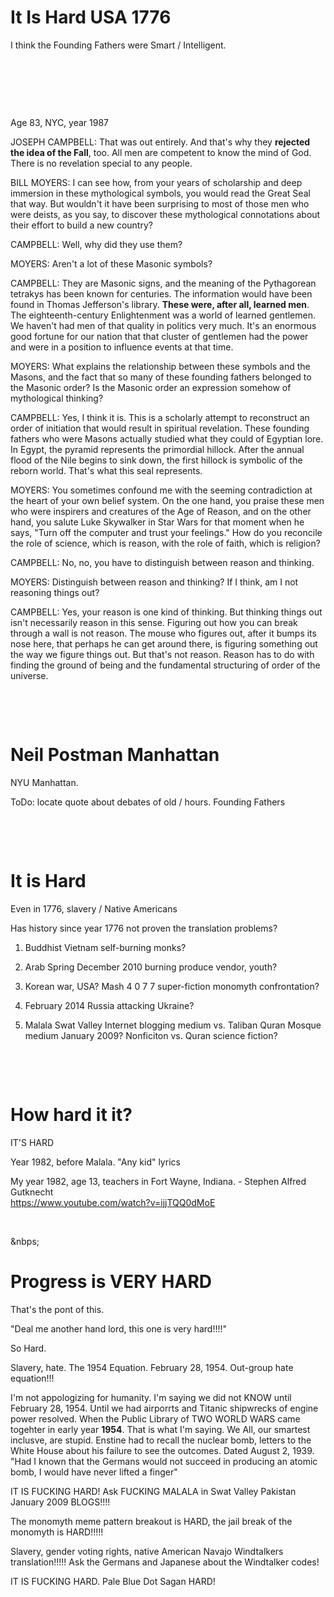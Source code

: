 # It Is Hard USA 1776

I think the Founding Fathers were Smart / Intelligent.

&nbsp;

&nbsp;

&nbsp;

Age 83, NYC, year 1987

JOSEPH CAMPBELL: That was out entirely. And that's why they **rejected the idea of the Fall**, too. All men are competent to know the mind of God. There is no revelation special to any people.

BILL MOYERS: I can see how, from your years of scholarship and deep immersion in these mythological symbols, you would read the Great Seal that way. But wouldn't it have been surprising to most of those men who were deists, as you say, to discover these mythological connotations about their effort to build a new country?

CAMPBELL: Well, why did they use them?

MOYERS: Aren't a lot of these Masonic symbols?

CAMPBELL: They are Masonic signs, and the meaning of the Pythagorean tetrakys has been known for centuries. The information would have been found in Thomas Jefferson's library. **These were, after all, learned men**. The eighteenth-century Enlightenment was a world of learned gentlemen. We haven't had men of that quality in politics very much. It's an enormous good fortune for our nation that that cluster of gentlemen had the power and were in a position to influence events at that time.

MOYERS: What explains the relationship between these symbols and the Masons, and the fact that so many of these founding fathers belonged to the Masonic order? Is the Masonic order an expression somehow of mythological thinking?

CAMPBELL: Yes, I think it is. This is a scholarly attempt to reconstruct an order of initiation that would result in spiritual revelation. These founding fathers who were Masons actually studied what they could of Egyptian lore. In Egypt, the pyramid represents the primordial hillock. After the annual flood of the Nile begins to sink down, the first hillock is symbolic of the reborn world. That's what this seal represents.

MOYERS: You sometimes confound me with the seeming contradiction at the heart of your own belief system. On the one hand, you praise these men who were inspirers and creatures of the Age of Reason, and on the other hand, you salute Luke Skywalker in Star Wars for that moment when he says, "Turn off the computer and trust your feelings." How do you reconcile the role of science, which is reason, with the role of faith, which is religion?

CAMPBELL: No, no, you have to distinguish between reason and thinking.

MOYERS: Distinguish between reason and thinking? If I think, am I not reasoning things out?

CAMPBELL: Yes, your reason is one kind of thinking. But thinking things out isn't necessarily reason in this sense. Figuring out how you can break through a wall is not reason. The mouse who figures out, after it bumps its nose here, that perhaps he can get around there, is figuring something out the way we figure things out. But that's not reason. Reason has to do with finding the ground of being and the fundamental structuring of order of the universe.

&nbsp;

&nbsp;

# Neil Postman Manhattan

NYU Manhattan.

ToDo: locate quote about debates of old / hours. Founding Fathers

&nbsp;

&nbsp;

# It is Hard

Even in 1776, slavery / Native Americans

Has history since year 1776 not proven the translation problems?

1. Buddhist Vietnam self-burning monks?

2. Arab Spring December 2010 burning produce vendor, youth?

3. Korean war, USA? Mash 4 0 7 7 super-fiction monomyth confrontation?

4. February 2014 Russia attacking Ukraine?

5. Malala Swat Valley Internet blogging medium vs. Taliban Quran Mosque medium January 2009? Nonficiton vs. Quran science fiction?

&nbsp;

&nbsp;

# How hard it it?

IT'S HARD 

Year 1982, before Malala.  "Any kid" lyrics

My year 1982, age 13, teachers in Fort Wayne, Indiana. - Stephen Alfred Gutknecht      
https://www.youtube.com/watch?v=ijjTQQ0dMoE

&nbsp;

&nbps;

# Progress is VERY HARD

That's the pont of this.

"Deal me another hand lord, this one is very hard!!!!"

So Hard.

Slavery, hate. The 1954 Equation. February 28, 1954. Out-group hate equation!!!

I'm not appologizing for humanity. I'm saying we did not KNOW until February 28, 1954. Until we had airporrts and Titanic shipwrecks of engine power resolved. When the Public Library of TWO WORLD WARS came togehter in early year **1954**. That is what I'm saying. We All, our smartest inclusve, are stupid. Enstine had to recall the nuclear bomb, letters to the White House about his failure to see the outcomes. Dated August 2, 1939. "Had I known that the Germans would not succeed in producing an atomic bomb, I would have never lifted a finger"

IT IS FUCKING HARD! Ask FUCKING MALALA in Swat Valley Pakistan January 2009 BLOGS!!!!

The monomyth meme pattern breakout is HARD, the jail break of the monomyth is HARD!!!!!

Slavery, gender voting rights, native American Navajo Windtalkers translation!!!!! Ask the Germans and Japanese about the Windtalker codes!

IT IS FUCKING HARD. Pale Blue Dot Sagan HARD!



